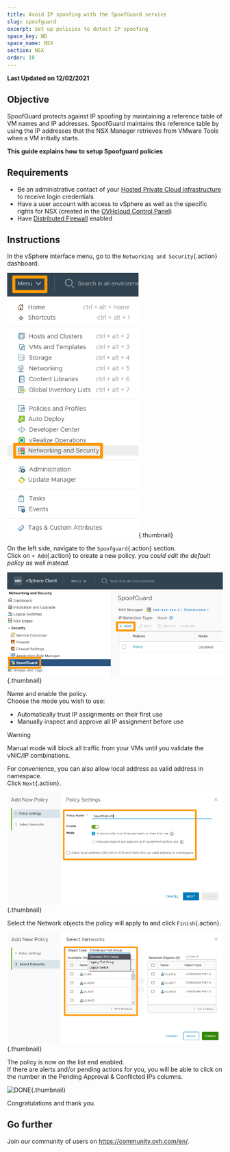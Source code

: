 ```yaml
---
title: Avoid IP spoofing with the SpoofGuard service
slug: spoofguard
excerpt: Set up policies to detect IP spoofing
space_key: ND
space_name: NSX
section: NSX
order: 10
---
```


**Last Updated on 12/02/2021**

## Objective

SpoofGuard protects against IP spoofing by maintaining a reference table of VM names and IP addresses. SpoofGuard maintains this reference table by using the IP addresses that the NSX Manager retrieves from VMware Tools when a VM initially starts.

**This guide explains how to setup Spoofguard policies**

## Requirements

- Be an administrative contact of your [Hosted Private Cloud infrastructure](https://www.ovhcloud.com/en-gb/enterprise/products/hosted-private-cloud/) to receive login credentials
- Have a user account with access to vSphere as well as the specific rights for NSX (created in the [OVHcloud Control Panel](https://www.ovh.com/auth/?action=gotomanager&from=https://www.ovh.co.uk/&ovhSubsidiary=GB))
- Have [Distributed Firewall](https://docs.ovh.com/gb/en/private-cloud/nsx-distributed-firewall-configuration/) enabled

## Instructions


In the vSphere interface menu, go to the `Networking and Security`{.action} dashboard.

![Menu](images/en01dash.png){.thumbnail}


On the left side, navigate to the `Spoofguard`{.action} section.<br>
Click on `+ Add`{.action} to create a new policy.
*you could edit the default policy as well instead.*

![SPOOF](images/en02spoof.png){.thumbnail}


Name and enable the policy.<br>
Choose the mode you wish to use:
- Automatically trust IP assignments on their first use
- Manually inspect and approve all IP assignment before use
> [!warning]
>
> Manual mode will block all traffic from your VMs until you validate the vNIC/IP combinations.
>
For convenience, you can also allow local address as valid address in namespace.<br>
Click `Next`{.action}.

![POLICY](images/en03settings.png){.thumbnail}


Select the Network objects the policy will apply to and click `Finish`{.action}.

![POLICY](images/en04network.png){.thumbnail}


The policy is now on the list end enabled.<br>
If there are alerts and/or pending actions for you, you will be able to click on the number in the Pending Approval & Conflicted IPs columns.

![DONE](images/en04done.png){.thumbnail}


Congratulations and thank you.


## Go further

Join our community of users on <https://community.ovh.com/en/>.
